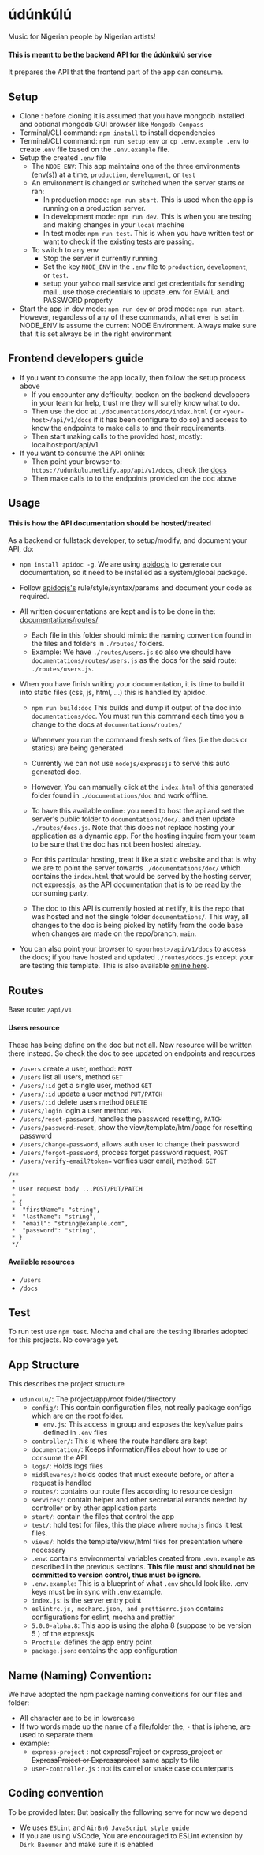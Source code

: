 # údúnkúlú
Music for Nigerian people by Nigerian artists!

#### This is meant to be the backend API for the údúnkúlú service
It prepares the API that the frontend part of the app can consume.

## Setup
- Clone : before cloning it is assumed that you have mongodb installed and optional mongodb GUI browser like `Mongodb Compass`
- Terminal/CLI command: `npm install` to install dependencies
- Terminal/CLI command: `npm run setup:env` or `cp .env.example .env` to create .`env` file based on the `.env.example` file.
- Setup the created `.env` file
  - The `NODE_ENV`: This app maintains one of the three environments (env(s)) at a time, `production`, `development`, or `test`
  - An environment is changed or switched when the server starts or ran:
    - In production mode: `npm run start`. This is used when the app is running on a production server.
    - In development mode: `npm run dev`. This is when you are testing and making changes in your `local` machine
    - In test mode: `npm run test`. This is when you have written test or want to check if the existing tests are passing.
  - To switch to any env
    - Stop the server if currently running
    - Set the key `NODE_ENV` in the `.env` file to `production`, `development`, or `test`.
    - setup your yahoo mail service and get credentials for sending mail...use those credentials to update .env for EMAIL and PASSWORD property
- Start the app in dev mode: `npm run dev` or prod mode: `npm run start`. However, regardless of any of these commands, what ever is set in NODE_ENV is assume the current NODE Environment. Always make sure that it is set always be in the right environment

## Frontend developers guide
- If you want to consume the app locally, then follow the setup process above
  - If you encounter any defficulty, beckon on the backend developers in your team for help, trust me they will surelly know what to do.
  - Then use the doc at `./documentations/doc/index.html` ( or `<your-host>/api/v1/docs` if it has been configure to do so) and access to know the endpoints to make calls to and their requirements.
  - Then start making calls to the provided host, mostly: localhost:port/api/v1
- If you want to consume the API online:
  - Then point your browser to: `https://udunkulu.netlify.app/api/v1/docs`, check the [docs](https://udunkulu.netlify.app)
  - Then make calls to to the endpoints provided on the doc above

## Usage
#### This is how the API documentation should be hosted/treated
As a backend or fullstack developer, to setup/modify, and document your API, do:
- `npm install apidoc -g`. We are using [apidocjs](https://apidocjs.com/#getting-started) to generate our documentation, so it need to be installed as a system/global package.
- Follow [apidocjs's](https://apidocjs.com/#param-api-param) rule/style/syntax/params and document your code as required.
- All written documentations are kept and is to be done in the: [documentations/routes/](https://github.com/ezehlivinus/udunkulu/tree/main/documentations/routes)
  - Each file in this folder should mimic the naming convention found in the files and folders in `./routes/` folders.
  - Example: We have `./routes/users.js` so also we should have `documentations/routes/users.js` as the docs for the said route: `./routes/users.js`.
- When you have finish writing your documentation, it is time to build it into static files (css, js, html, ...) this is handled by apidoc.
  - `npm run build:doc` This builds and dump it output of the doc into `documentations/doc`. You must run this command each time you a change to the docs at `documentations/routes/`
  - Whenever you run the command fresh sets of files (i.e the docs or statics) are being generated

  - Currently we can not use `nodejs/expressjs` to serve this auto generated doc.

  - However, You can manually click at the `index.html` of this generated folder found in `./documentations/doc` and work offline.

  - To have this available online: you need to host the api and set the server's public folder to `documentations/doc/`. and then update `./routes/docs.js`. Note that this does not replace hosting your application as a dynamic app. For the hosting inquire from your team to be sure that the doc has not been hosted alreday.

  - For this particular hosting, treat it like a static website and that is why we are to point the server towards `./documentations/doc/` which contains the `index.html` that would be served by the hosting server, not expressjs, as the API documentation that is to be read by the consuming party.

  - The doc to this API is currently hosted at netlify, it is the repo that was hosted and not the single folder `documentations/`. This way, all changes to the doc is being picked by netlify from the code base when changes are made on the repo/branch, `main`.

- You can also point your browser to `<yourhost>/api/v1/docs` to access the docs; if you have hosted and updated `./routes/docs.js` except your are testing this template. This is also available [online here](https://udunkulu.netlify.app).

## Routes
Base route: `/api/v1`

#### Users resource
These has being define on the doc but not all. New resource will be written there instead. So check the doc to see updated on endpoints and resources
- `/users` create a user, method: `POST`
- `/users` list all users, method `GET`
- `/users/:id` get a single user, method `GET`
- `/users/:id` update a user method `PUT/PATCH`
- `/users/:id` delete users method `DELETE`
- `/users/login` login a user method `POST`
- `/users/reset-password`, handles the password resetting, `PATCH` 
- `/users/password-reset`, show the view/template/html/page for resetting password
- `/users/change-password`, allows auth user to change their password
- `/users/forgot-password`, process forget password request, `POST`
- `/users/verify-email?token=` verifies user email, method: `GET`

```
/**
 *
 * User request body ...POST/PUT/PATCH
 *
 * {
 *  "firstName": "string",
 *  "lastName": "string",
 *  "email": "string@example.com",
 *  "password": "string",
 * }
 */
```

#### Available resources
- `/users`
- `/docs`

## Test
To run test use `npm test`. Mocha and chai are the testing libraries adopted for this projects. No coverage yet.

## App Structure
This describes the project structure
- `udunkulu/`: The project/app/root folder/directory
  - `config/`: This contain configuration files, not really package configs which are on the root folder.
    - `env.js`: This access in group and exposes the key/value pairs defined in `.env` files
  - `controller/`: This is where the route handlers are kept
  - `documentation/`: Keeps information/files about how to use or consume the API
  - `logs/`: Holds logs files
  - `middlewares/`: holds codes that must execute before, or after a request is handled
  - `routes/`: contains our route files according to resource design
  - `services/`: contain helper and other secretarial errands needed by controller or by other application parts
  - `start/`: contain the files that control the app
  - `test/`: hold test for files, this the place where `mochajs` finds it test files.
  - `views/`: holds the template/view/html files for presentation where necessary
  - `.env`: contains environmental variables  created from `.evn.example` as described in the previous sections. **This file must and should not be committed to version control, thus must be ignore**.
  - `.env.example`: This is a blueprint of what `.env` should look like. .env keys must be in sync with .env.example.
  - `index.js`: is the server entry point
  - `eslintrc.js, mocharc.json, and prettierrc.json` contains configurations for eslint, mocha and prettier
  - `5.0.0-alpha.8`: This app is using the alpha 8 (suppose to be version 5 ) of the expressjs
  - `Procfile`: defines the app entry point
  - `package.json`: contains the app configuration
  
## Name (Naming) Convention:
We have adopted the npm package naming conveitions for our files and folder:
- All character are to be in lowercase
- If two words made up the name of a file/folder the, `-` that is iphene, are used to separate them
- example:
  - `express-project` : not <strike>expressProject or express_project or ExpressProject or Expressproject</strike> same apply to file
  - `user-controller.js` : not its camel or snake case counterparts

## Coding convention
To be provided later: But basically the following serve for now we depend
- We uses `ESLint` and `AirBnG JavaScript style guide`
- If you are using VSCode, You are encouraged to ESLint extension by `Dirk Baeumer` and make sure it is enabled

